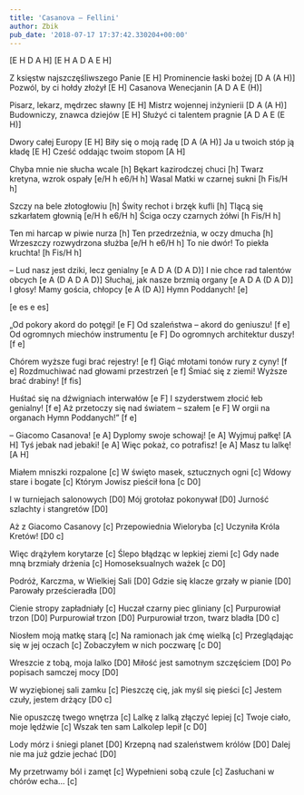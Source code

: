 ```yaml
---
title: 'Casanova – Fellini'
author: Zbik
pub_date: '2018-07-17 17:37:42.330204+00:00'
---
```


[E H D A H]
[E H A D A E H]

Z księstw najszczęśliwszego Panie [E H]
Prominencie łaski bożej [D A (A H)]
Pozwól, by ci hołdy złożył [E H]
Casanova Wenecjanin [A D A E (H)]

Pisarz, lekarz, mędrzec sławny [E H]
Mistrz wojennej inżynierii [D A (A H)]
Budowniczy, znawca dziejów [E H]
Służyć ci talentem pragnie [A D A E (E H)]

Dwory całej Europy [E H]
Biły się o moją radę [D A (A H)]
Ja u twoich stóp ją kładę [E H]
Cześć oddając twoim stopom [A H]

Chyba mnie nie słucha wcale [h]
Bękart kazirodczej chuci [h]
Twarz kretyna, wzrok ospały [e/H h e6/H h]
Wasal Matki w czarnej sukni [h Fis/H h]

Szczy na bele złotogłowiu [h]
Świty rechot i brzęk kufli [h]
Tlącą się szkarłatem głownią [e/H h e6/H h]
Ściga oczy czarnych żółwi [h Fis/H h]

Ten mi harcap w piwie nurza [h]
Ten przedrzeźnia, w oczy dmucha [h]
Wrzeszczy rozwydrzona służba [e/H h e6/H h]
To nie dwór! To piekła kruchta! [h Fis/H h]

– Lud nasz jest dziki, lecz genialny [e A D A (D A D)]
I nie chce rad talentów obcych [e A (D A D A D)]
Słuchaj, jak nasze brzmią organy [e A D A (D A D)]
I głosy! Mamy gościa, chłopcy [e A (D A)]
Hymn Poddanych! [e]

[e es e es]

„Od pokory akord do potęgi! [e F]
Od szaleństwa – akord do geniuszu! [f e]
Od ogromnych miechów instrumentu [e F]
Do ogromnych architektur duszy! [f e]

Chórem wyższe fugi brać rejestry! [e f]
Giąć młotami tonów rury z cyny! [f e]
Rozdmuchiwać nad głowami przestrzeń [e f]
Śmiać się z ziemi! Wyższe brać drabiny! [f fis]

Huśtać się na dźwigniach interwałów [e F]
I szyderstwem złocić łeb genialny! [f e]
Aż przetoczy się nad światem – szałem [e F]
W orgii na organach Hymn Poddanych!” [f e]

– Giacomo Casanova! [e A]
Dyplomy swoje schowaj! [e A]
Wyjmuj pałkę! [A H]
Tyś jebak nad jebaki! [e A]
Więc pokaż, co potrafisz! [e A]
Masz tu lalkę! [A H]

Miałem mniszki rozpalone [c]
W święto masek, sztucznych ogni [c]
Wdowy stare i bogate [c]
Którym Jowisz pieścił łona [c D0]

I w turniejach salonowych [D0]
Mój grotołaz pokonywał [D0]
Jurność szlachty i stangretów [D0]

Aż z Giacomo Casanovy [c]
Przepowiednia Wieloryba [c]
Uczyniła Króla Kretów! [D0 c]

Więc drążyłem korytarze [c]
Ślepo błądząc w lepkiej ziemi [c]
Gdy nade mną brzmiały drżenia [c]
Homoseksualnych ważek [c D0]

Podróż, Karczma, w Wielkiej Sali [D0]
Gdzie się klacze grzały w pianie [D0]
Parowały prześcieradła [D0]

Cienie stropy zapładniały [c]
Huczał czarny piec gliniany [c]
Purpurowiał trzon [D0]
Purpurowiał trzon [D0]
Purpurowiał trzon, twarz bladła [D0 c]

Niosłem moją matkę starą [c]
Na ramionach jak ćmę wielką [c]
Przeglądając się w jej oczach [c]
Zobaczyłem w nich poczwarę [c D0]

Wreszcie z tobą, moja lalko [D0]
Miłość jest samotnym szczęściem [D0]
Po popisach samczej mocy [D0]

W wyziębionej sali zamku [c]
Pieszczę cię, jak myśl się pieści [c]
Jestem czuły, jestem drżący [D0 c]

Nie opuszczę twego wnętrza [c]
Lalkę z lalką złączyć lepiej [c]
Twoje ciało, moje lędźwie [c]
Wszak ten sam Lalkolep lepił [c D0]

Lody mórz i śniegi planet [D0]
Krzepną nad szaleństwem królów [D0]
Dalej nie ma już gdzie jechać [D0]

My przetrwamy ból i zamęt [c]
Wypełnieni sobą czule  [c]
Zasłuchani w chórów echa… [c]